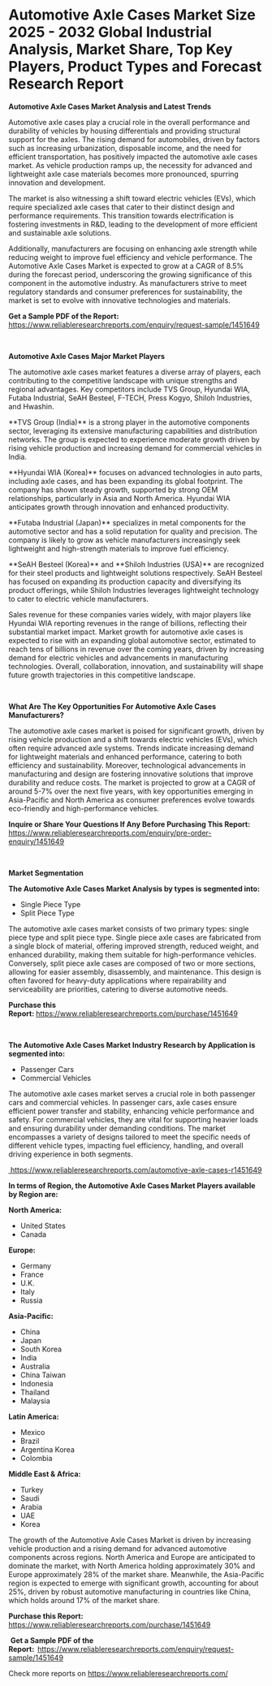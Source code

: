 <p><h1>Automotive Axle Cases Market Size 2025 - 2032 Global Industrial Analysis, Market Share, Top Key Players, Product Types and Forecast Research Report</h1></p><p><strong>Automotive Axle Cases Market Analysis and Latest Trends</strong></p>
<p><p>Automotive axle cases play a crucial role in the overall performance and durability of vehicles by housing differentials and providing structural support for the axles. The rising demand for automobiles, driven by factors such as increasing urbanization, disposable income, and the need for efficient transportation, has positively impacted the automotive axle cases market. As vehicle production ramps up, the necessity for advanced and lightweight axle case materials becomes more pronounced, spurring innovation and development.</p><p>The market is also witnessing a shift toward electric vehicles (EVs), which require specialized axle cases that cater to their distinct design and performance requirements. This transition towards electrification is fostering investments in R&D, leading to the development of more efficient and sustainable axle solutions.</p><p>Additionally, manufacturers are focusing on enhancing axle strength while reducing weight to improve fuel efficiency and vehicle performance. The Automotive Axle Cases Market is expected to grow at a CAGR of 8.5% during the forecast period, underscoring the growing significance of this component in the automotive industry. As manufacturers strive to meet regulatory standards and consumer preferences for sustainability, the market is set to evolve with innovative technologies and materials.</p></p>
<p><strong>Get a Sample PDF of the Report:&nbsp;</strong> <a href="https://www.reliableresearchreports.com/enquiry/request-sample/1451649?utm_campaign=3383&utm_medium=2&utm_source=Github&utm_content=ia&utm_term=30032025&utm_id=automotive-axle-cases">https://www.reliableresearchreports.com/enquiry/request-sample/1451649</a></p>
<p>&nbsp;</p>
<p><strong>Automotive Axle Cases Major Market Players</strong></p>
<p><p>The automotive axle cases market features a diverse array of players, each contributing to the competitive landscape with unique strengths and regional advantages. Key competitors include TVS Group, Hyundai WIA, Futaba Industrial, SeAH Besteel, F-TECH, Press Kogyo, Shiloh Industries, and Hwashin.</p><p>**TVS Group (India)** is a strong player in the automotive components sector, leveraging its extensive manufacturing capabilities and distribution networks. The group is expected to experience moderate growth driven by rising vehicle production and increasing demand for commercial vehicles in India.</p><p>**Hyundai WIA (Korea)** focuses on advanced technologies in auto parts, including axle cases, and has been expanding its global footprint. The company has shown steady growth, supported by strong OEM relationships, particularly in Asia and North America. Hyundai WIA anticipates growth through innovation and enhanced productivity.</p><p>**Futaba Industrial (Japan)** specializes in metal components for the automotive sector and has a solid reputation for quality and precision. The company is likely to grow as vehicle manufacturers increasingly seek lightweight and high-strength materials to improve fuel efficiency.</p><p>**SeAH Besteel (Korea)** and **Shiloh Industries (USA)** are recognized for their steel products and lightweight solutions respectively. SeAH Besteel has focused on expanding its production capacity and diversifying its product offerings, while Shiloh Industries leverages lightweight technology to cater to electric vehicle manufacturers.</p><p>Sales revenue for these companies varies widely, with major players like Hyundai WIA reporting revenues in the range of billions, reflecting their substantial market impact. Market growth for automotive axle cases is expected to rise with an expanding global automotive sector, estimated to reach tens of billions in revenue over the coming years, driven by increasing demand for electric vehicles and advancements in manufacturing technologies. Overall, collaboration, innovation, and sustainability will shape future growth trajectories in this competitive landscape.</p></p>
<p>&nbsp;</p>
<p><strong>What Are The Key Opportunities For Automotive Axle Cases Manufacturers?</strong></p>
<p><p>The automotive axle cases market is poised for significant growth, driven by rising vehicle production and a shift towards electric vehicles (EVs), which often require advanced axle systems. Trends indicate increasing demand for lightweight materials and enhanced performance, catering to both efficiency and sustainability. Moreover, technological advancements in manufacturing and design are fostering innovative solutions that improve durability and reduce costs. The market is projected to grow at a CAGR of around 5-7% over the next five years, with key opportunities emerging in Asia-Pacific and North America as consumer preferences evolve towards eco-friendly and high-performance vehicles.</p></p>
<p><strong>Inquire or Share Your Questions If Any Before Purchasing This Report:</strong> <a href="https://www.reliableresearchreports.com/enquiry/pre-order-enquiry/1451649?utm_campaign=3383&utm_medium=2&utm_source=Github&utm_content=ia&utm_term=30032025&utm_id=automotive-axle-cases">https://www.reliableresearchreports.com/enquiry/pre-order-enquiry/1451649</a></p>
<p>&nbsp;</p>
<p><strong>Market Segmentation</strong></p>
<p><strong>The Automotive Axle Cases Market Analysis by types is segmented into:</strong></p>
<p><ul><li>Single Piece Type</li><li>Split Piece Type</li></ul></p>
<p><p>The automotive axle cases market consists of two primary types: single piece type and split piece type. Single piece axle cases are fabricated from a single block of material, offering improved strength, reduced weight, and enhanced durability, making them suitable for high-performance vehicles. Conversely, split piece axle cases are composed of two or more sections, allowing for easier assembly, disassembly, and maintenance. This design is often favored for heavy-duty applications where repairability and serviceability are priorities, catering to diverse automotive needs.</p></p>
<p><strong>Purchase this Report:&nbsp;</strong><a href="https://www.reliableresearchreports.com/purchase/1451649?utm_campaign=3383&utm_medium=2&utm_source=Github&utm_content=ia&utm_term=30032025&utm_id=automotive-axle-cases">https://www.reliableresearchreports.com/purchase/1451649</a></p>
<p>&nbsp;</p>
<p><strong>The Automotive Axle Cases Market Industry Research by Application is segmented into:</strong></p>
<p><ul><li>Passenger Cars</li><li>Commercial Vehicles</li></ul></p>
<p><p>The automotive axle cases market serves a crucial role in both passenger cars and commercial vehicles. In passenger cars, axle cases ensure efficient power transfer and stability, enhancing vehicle performance and safety. For commercial vehicles, they are vital for supporting heavier loads and ensuring durability under demanding conditions. The market encompasses a variety of designs tailored to meet the specific needs of different vehicle types, impacting fuel efficiency, handling, and overall driving experience in both segments.</p></p>
<p><a href="https://www.reliableresearchreports.com/automotive-axle-cases-r1451649?utm_campaign=3383&utm_medium=2&utm_source=Github&utm_content=ia&utm_term=30032025&utm_id=automotive-axle-cases">&nbsp;https://www.reliableresearchreports.com/automotive-axle-cases-r1451649</a></p>
<p><strong>In terms of Region, the Automotive Axle Cases Market Players available by Region are:</strong></p>
<p>
    <p> <strong> North America: </strong>
        <ul>
            <li>United States</li>
            <li>Canada</li>
        </ul>
        </p> 
    <p> <strong> Europe: </strong>
        <ul>
            <li>Germany</li>
            <li>France</li>
            <li>U.K.</li>
            <li>Italy</li>
            <li>Russia</li>
        </ul>
        </p> 
    <p> <strong> Asia-Pacific: </strong>
        <ul>
            <li>China</li>
            <li>Japan</li>
            <li>South Korea</li>
            <li>India</li>
            <li>Australia</li>
            <li>China Taiwan</li>
            <li>Indonesia</li>
            <li>Thailand</li>
            <li>Malaysia</li>
        </ul>
        </p> 
    <p> <strong> Latin America: </strong>
        <ul>
            <li>Mexico</li>
            <li>Brazil</li>
            <li>Argentina Korea</li>
            <li>Colombia</li>
        </ul>
        </p> 
    <p> <strong> Middle East & Africa: </strong>
        <ul>
            <li>Turkey</li>
            <li>Saudi</li>
            <li>Arabia</li>
            <li>UAE</li>
            <li>Korea</li>
        </ul>
    </p>
    </p>
<p><p>The growth of the Automotive Axle Cases Market is driven by increasing vehicle production and a rising demand for advanced automotive components across regions. North America and Europe are anticipated to dominate the market, with North America holding approximately 30% and Europe approximately 28% of the market share. Meanwhile, the Asia-Pacific region is expected to emerge with significant growth, accounting for about 25%, driven by robust automotive manufacturing in countries like China, which holds around 17% of the market share.</p></p>
<p><strong>Purchase this Report: </strong><a href="https://www.reliableresearchreports.com/purchase/1451649?utm_campaign=3383&utm_medium=2&utm_source=Github&utm_content=ia&utm_term=30032025&utm_id=automotive-axle-cases">https://www.reliableresearchreports.com/purchase/1451649</a></p>
<p>&nbsp;<strong>Get a Sample PDF of the Report:&nbsp;&nbsp;</strong><a href="https://www.reliableresearchreports.com/enquiry/request-sample/1451649?utm_campaign=3383&utm_medium=2&utm_source=Github&utm_content=ia&utm_term=30032025&utm_id=automotive-axle-cases">https://www.reliableresearchreports.com/enquiry/request-sample/1451649</a></p>
<p><strong></strong></p>
<p>Check more reports on <a href="https://www.reliableresearchreports.com/?utm_campaign=3383&utm_medium=2&utm_source=Github&utm_content=ia&utm_term=30032025&utm_id=automotive-axle-cases">https://www.reliableresearchreports.com/</a></p>